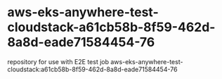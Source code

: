 # aws-eks-anywhere-test-cloudstack-a61cb58b-8f59-462d-8a8d-eade71584454-76
repository for use with E2E test job aws-eks-anywhere-test-cloudstack:a61cb58b-8f59-462d-8a8d-eade71584454-76
